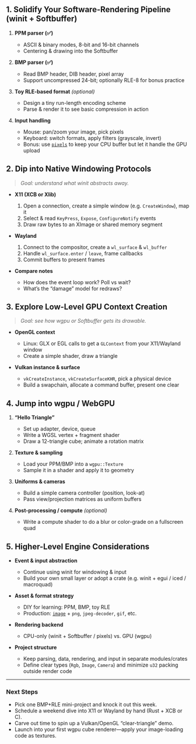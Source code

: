 ## 1. Solidify Your Software-Rendering Pipeline (winit + Softbuffer)

1. **PPM parser (✅)**
   - ASCII & binary modes, 8-bit and 16-bit channels  
   - Centering & drawing into the Softbuffer  

2. **BMP parser (✅)**
   - Read BMP header, DIB header, pixel array  
   - Support uncompressed 24-bit; optionally RLE-8 for bonus practice  

3. **Toy RLE-based format** *(optional)*
   - Design a tiny run-length encoding scheme  
   - Parse & render it to see basic compression in action  

4. **Input handling**
   - Mouse: pan/zoom your image, pick pixels  
   - Keyboard: switch formats, apply filters (grayscale, invert)  
   - Bonus: use [`pixels`](https://crates.io/crates/pixels) to keep your CPU buffer but let it handle the GPU upload  

## 2. Dip into Native Windowing Protocols

> *Goal: understand what winit abstracts away.*

- **X11 (XCB or Xlib)**  
  1. Open a connection, create a simple window (e.g. `CreateWindow`), map it  
  2. Select & read `KeyPress`, `Expose`, `ConfigureNotify` events  
  3. Draw raw bytes to an XImage or shared memory segment  

- **Wayland**  
  1. Connect to the compositor, create a `wl_surface` & `wl_buffer`  
  2. Handle `wl_surface.enter` / `leave`, frame callbacks  
  3. Commit buffers to present frames  

- **Compare notes**  
  - How does the event loop work? Poll vs wait?  
  - What’s the “damage” model for redraws?  

## 3. Explore Low-Level GPU Context Creation

> *Goal: see how wgpu or Softbuffer gets its drawable.*

- **OpenGL context**  
  - Linux: GLX or EGL calls to get a `GLContext` from your X11/Wayland window  
  - Create a simple shader, draw a triangle  

- **Vulkan instance & surface**  
  - `vkCreateInstance`, `vkCreateSurfaceKHR`, pick a physical device  
  - Build a swapchain, allocate a command buffer, present one clear  

## 4. Jump into wgpu / WebGPU

1. **“Hello Triangle”**  
   - Set up adapter, device, queue  
   - Write a WGSL vertex + fragment shader  
   - Draw a 12-triangle cube; animate a rotation matrix  

2. **Texture & sampling**  
   - Load your PPM/BMP into a `wgpu::Texture`  
   - Sample it in a shader and apply it to geometry  

3. **Uniforms & cameras**  
   - Build a simple camera controller (position, look-at)  
   - Pass view/projection matrices as uniform buffers  

4. **Post-processing / compute** *(optional)*  
   - Write a compute shader to do a blur or color-grade on a fullscreen quad  

## 5. Higher-Level Engine Considerations

- **Event & input abstraction**  
  - Continue using winit for windowing & input  
  - Build your own small layer or adopt a crate (e.g. winit + egui / iced / macroquad)  

- **Asset & format strategy**  
  - DIY for learning: PPM, BMP, toy RLE  
  - Production: [`image`](https://crates.io/crates/image) + `png`, `jpeg-decoder`, `gif`, etc.  

- **Rendering backend**  
  - CPU-only (winit + Softbuffer / pixels) vs. GPU (wgpu)  

- **Project structure**  
  - Keep parsing, data, rendering, and input in separate modules/crates  
  - Define clear types (`Rgb`, `Image`, `Camera`) and minimize `u32` packing outside render code  

---

### Next Steps

- Pick one BMP+RLE mini-project and knock it out this week.  
- Schedule a weekend dive into X11 or Wayland by hand (Rust + XCB or C).  
- Carve out time to spin up a Vulkan/OpenGL “clear-triangle” demo.  
- Launch into your first wgpu cube renderer—apply your image-loading code as textures.  
